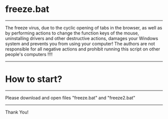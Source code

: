 # freeze.bat
_____________
The freeze virus, due to the cyclic opening of tabs in the browser, as well as by performing actions to change the function keys of the mouse, uninstalling drivers and other destructive actions, damages your Windows system and prevents you from using your computer!
The authors are not responsible for all negative actions and prohibit running this script on other people's computers !!!!
_____________
# How to start?
______________
Please download and open files "freeze.bat" and "freeze2.bat"
______________
Thank You!
